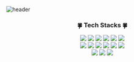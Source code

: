 ![header](https://capsule-render.vercel.app/api?type=waving&color=ffedad&height=300&section=header&text=welcome&fontSize=80&fontAlign=80&fontColor=ffffff)

<div align=center>

### :four_leaf_clover: Tech Stacks :four_leaf_clover:

<img src="https://img.shields.io/badge/C-A8B9CC?style=for-the-badge&logo=C&logoColor=white"/> 
<img src="https://img.shields.io/badge/C++-00599C?style=for-the-badge&logo=C%2B%2B&logoColor=white"/> 
<img src="https://img.shields.io/badge/JAVA-007396?style=for-the-badge&logo=Java&logoColor=white"/>
<img src="https://img.shields.io/badge/Python-3776AB?style=for-the-badge&logo=Python&logoColor=white"/> 
<img src="https://img.shields.io/badge/JavaScript-F7DF1E?style=for-the-badge&logo=JavaScript&logoColor=white"/> 
<img src="https://img.shields.io/badge/TypeScript-3178C6?style=for-the-badge&logo=TypeScript&logoColor=white"/> 
<br/>

<img src="https://img.shields.io/badge/HTML5-E34F26?style=for-the-badge&logo=HTML5&logoColor=white"/> 
<img src="https://img.shields.io/badge/CSS3-1572B6?style=for-the-badge&logo=CSS3&logoColor=white"/>
<img src="https://img.shields.io/badge/React-61DAFB?style=for-the-badge&logo=React&logoColor=white"/> 
<img src="https://img.shields.io/badge/Next.js-000000?style=for-the-badge&logo=Next.js&logoColor=white"/> 
<img src="https://img.shields.io/badge/MobX-FF9955?style=for-the-badge&logo=MobX&logoColor=white"/> 
<img src="https://img.shields.io/badge/flask-000000?style=for-the-badge&logo=flask&logoColor=white"/>
<br/>

<img src="https://img.shields.io/badge/git-F05032?style=for-the-badge&logo=git&logoColor=white"/>
<img src="https://img.shields.io/badge/GitHub-181717?style=for-the-badge&logo=GitHub&logoColor=white"/>
<img src="https://img.shields.io/badge/GitLab-FC6D26?style=for-the-badge&logo=GitLab&logoColor=white"/>

<br/>
<br/>
<br/>
<br/>

<!--
### :pushpin: Problem Solving :pushpin:

[![Solved.ac프로필](http://mazassumnida.wtf/api/v2/generate_badge?boj=sbfl124)](https://solved.ac/sbfl124) <img src="http://mazandi.herokuapp.com/api?handle=sbfl124&theme=warm"/>

<br/>
<br/>
<br/>
<br/>

-->

<!--
----------------

![본인ID's github stats](https://github-readme-stats.vercel.app/api?username=nuuuri&show_icons=true) [![Top Langs](https://github-readme-stats.vercel.app/api/top-langs/?username=nuuuri&layout=compact)](https://github.com/nuuuri/github-readme-stats)


[![trophy](https://github-profile-trophy.vercel.app/?username=nuuuri&row=1)](https://github.com/ryo-ma/github-profile-trophy)

-->

</div>

